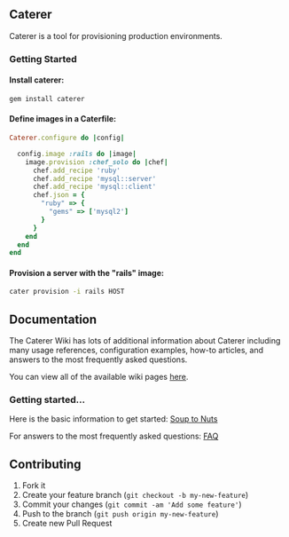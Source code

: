 ## Caterer

Caterer is a tool for provisioning production environments.

### Getting Started

#### Install caterer:

```bash
gem install caterer
```

#### Define images in a Caterfile:

```ruby
Caterer.configure do |config|

  config.image :rails do |image|
    image.provision :chef_solo do |chef|
      chef.add_recipe 'ruby'
      chef.add_recipe 'mysql::server'
      chef.add_recipe 'mysql::client'
      chef.json = {
        "ruby" => {
          "gems" => ['mysql2']
        }
      }
    end
  end
end
```

#### Provision a server with the "rails" image:

```bash
cater provision -i rails HOST
```

## Documentation

The Caterer Wiki has lots of additional information about Caterer including many usage references, configuration examples, how-to articles, and answers to the most frequently asked questions.

You can view all of the available wiki pages [here](https://github.com/tylerflint/caterer/wiki/_pages).

### Getting started...

Here is the basic information to get started: [Soup to Nuts](https://github.com/tylerflint/caterer/wiki/Soup-to-Nuts)

For answers to the most frequently asked questions: [FAQ](https://github.com/tylerflint/caterer/wiki/FAQ)



## Contributing

1. Fork it
2. Create your feature branch (`git checkout -b my-new-feature`)
3. Commit your changes (`git commit -am 'Add some feature'`)
4. Push to the branch (`git push origin my-new-feature`)
5. Create new Pull Request
